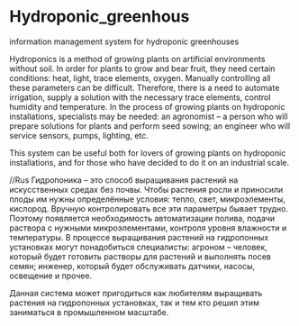 # Hydroponic_greenhous
information management system for hydroponic greenhouses

Hydroponics is a method of growing plants on artificial environments without soil. 
In order for plants to grow and bear fruit, they need certain conditions: heat, light, trace elements, oxygen. 
Manually controlling all these parameters can be difficult. Therefore, there is a need to automate irrigation, supply a solution with the necessary trace elements, control humidity and temperature.
In the process of growing plants on hydroponic installations, specialists may be needed: an agronomist – a person who will prepare solutions for plants and perform seed sowing; an engineer who will service sensors, pumps, lighting, etc.

This system can be useful both for lovers of growing plants on hydroponic installations, and for those who have decided to do it on an industrial scale.


//Rus
Гидропоника – это способ выращивания растений на искусственных средах без почвы. Чтобы растения росли и приносили плоды им нужны определённые условия: тепло, свет, микроэлементы, кислород. Вручную контролировать все эти параметры бывает трудно. Поэтому появляется необходимость автоматизации полива, подачи раствора с нужными микроэлементами, контроля уровня влажности и температуры.
В процессе выращивания растений на гидропонных установках могут понадобиться специалисты: агроном – человек, который будет готовить растворы для растений и выполнять посев семян; инженер, который будет обслуживать датчики, насосы, освещение и прочее.

Данная система может пригодиться как любителям выращивать растения на гидропонных установках, так и тем кто решил этим заниматься в промышленном масштабе.
